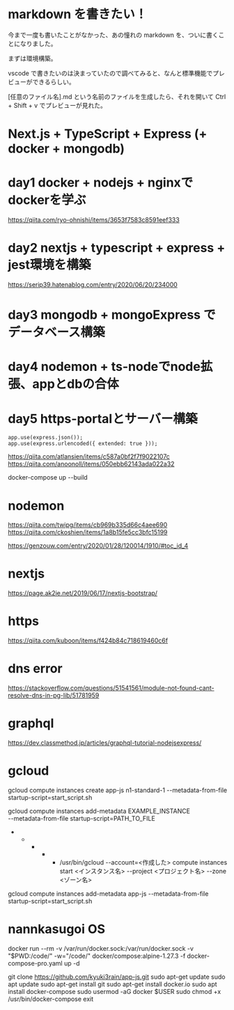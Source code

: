 # markdown を書きたい！

今まで一度も書いたことがなかった、あの憧れの markdown を、ついに書くことになりました。

まずは環境構築。

vscode で書きたいのは決まっていたので調べてみると、なんと標準機能でプレビューができるらしい。

[任意のファイル名].md という名前のファイルを生成したら、それを開いて Ctrl + Shift + v でプレビューが見れた。

# Next.js + TypeScript + Express (+ docker + mongodb)

# day1 docker + nodejs + nginxでdockerを学ぶ

https://qiita.com/ryo-ohnishi/items/3653f7583c8591eef333


# day2 nextjs + typescript + express + jest環境を構築

https://serip39.hatenablog.com/entry/2020/06/20/234000

# day3 mongodb + mongoExpress でデータベース構築


# day4 nodemon + ts-nodeでnode拡張、appとdbの合体


# day5 https-portalとサーバー構築


```
app.use(express.json());
app.use(express.urlencoded({ extended: true }));
```

https://qiita.com/atlansien/items/c587a0bf2f7f9022107c
https://qiita.com/anoonoll/items/050ebb62143ada022a32

docker-compose up --build

# nodemon
https://qiita.com/twipg/items/cb969b335d66c4aee690
https://qiita.com/ckoshien/items/1a8b15fe5cc3bfc15199

https://genzouw.com/entry/2020/01/28/120014/1910/#toc_id_4

# nextjs

https://page.ak2ie.net/2019/06/17/nextjs-bootstrap/

# https

https://qiita.com/kuboon/items/f424b84c718619460c6f

# dns error

https://stackoverflow.com/questions/51541561/module-not-found-cant-resolve-dns-in-pg-lib/51781959


# graphql
https://dev.classmethod.jp/articles/graphql-tutorial-nodejsexpress/


# gcloud
gcloud compute instances create app-js n1-standard-1  --metadata-from-file startup-script=start_script.sh

gcloud compute instances add-metadata EXAMPLE_INSTANCE \
  --metadata-from-file startup-script=PATH_TO_FILE

* * * * * /usr/bin/gcloud --account=<作成した> compute instances
 start <インスタンス名> --project <プロジェクト名> --zone <ゾーン名>

 gcloud compute instances add-metadata app-js --metadata-from-file startup-script=start_script.sh


# nannkasugoi OS
 docker run --rm -v /var/run/docker.sock:/var/run/docker.sock -v "$PWD:/code/" -w="/code/" docker/compose:alpine-1.27.3 -f docker-compose-pro.yaml up -d

git clone https://github.com/kyuki3rain/app-js.git
sudo apt-get update
sudo apt update
sudo apt-get install git
sudo apt-get install docker.io
sudo apt install docker-compose
sudo usermod -aG docker $USER
sudo chmod +x /usr/bin/docker-compose
exit
